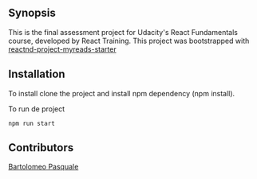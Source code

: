 ## Synopsis

This is the final assessment project for Udacity's React Fundamentals course, developed by React Training. This project was bootstrapped with [reactnd-project-myreads-starter](https://github.com/udacity/reactnd-project-myreads-starter)

## Installation

To install clone the project and install npm dependency (npm install).

To run de project
```
npm run start
```

## Contributors

[Bartolomeo Pasquale](https://github.com/bart1208)
